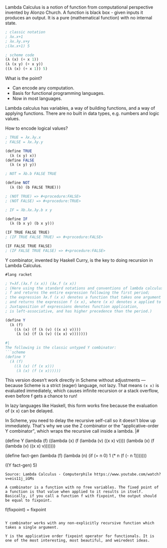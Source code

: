 Lambda Calculus is a notion of function from computational perspective invented by
Alonzo Church. A function is black box - given inputs it produces an output.
It is a pure (mathematical function) with no internal state.

```scheme
; classic notation
; λx.x+1
; λx.λy.x+y
;(λx.x+1) 5

; scheme code
(λ (x) (+ x 1))
(λ (x y) (+ x y))
((λ (x) (+ x 1)) 5)
```

What is the point?
* Can encode any computation.
* Basis for functional programming languages.
* Now in most languages.

Lambda calculus has variables, a way of building functions, and a way of
applying functions. There are no built in data types, e.g. numbers and logic values.

How to encode logical values?
```scheme
; TRUE = λx.λy.x
; FALSE = λx.λy.y

(define TRUE
  (λ (x y) x))
(define FALSE
  (λ (x y) y))

; NOT = λb.b FALSE TRUE

(define NOT
  (λ (b) (b FALSE TRUE)))

; (NOT TRUE) => #<procedure:FALSE>
; (NOT FALSE) => #<procedure:TRUE>

; IF = λb.λx.λy.b x y

(define IF
  (λ (b x y) (b x y)))

(IF TRUE FALSE TRUE)
; (IF TRUE FALSE TRUE) => #<procedure:FALSE>

(IF FALSE TRUE FALSE)
; (IF FALSE TRUE FALSE) => #<procedure:FALSE>
```

Y combinator, invented by Haskell Curry, is the key to doing recursion in Lambda Calculus.

```scheme
#lang racket

; Y=λf.(λx.f (x x)) (λx.f (x x))
; (Here using the standard notations and conventions of lambda calculus: Y is a function that takes one argument
; f and returns the entire expression following the first period;
; the expression λx.f (x x) denotes a function that takes one argument x, thought of as a function,
; and returns the expression f (x x), where (x x) denotes x applied to itself.
; Juxtaposition of expressions denotes function application,
; is left-associative, and has higher precedence than the period.)

(define Y
  (λ (f)
    ((λ (x) (f (λ (v) ((x x) v))))
     (λ (x) (f (λ (v) ((x x) v)))))))

#|
The following is the classic untyped Y combinator:
```scheme
(define Y
  (λ (f)
    ((λ (x) (f (x x)))
     (λ (x) (f (x x))))))
```
This version doesn’t work directly in Scheme without adjustments — because Scheme is a strict (eager) language, not lazy. That means `(x x)` is evaluated immediately, which causes infinite recursion or a stack overflow, even before f gets a chance to run!

In lazy languages like Haskell, this form works fine because the evaluation of (x x) can be delayed.

In Scheme, you need to delay the recursive self-call so it doesn't blow up immediately. That's why we use the Z combinator or the "applicative-order Y combinator", which wraps the recursive call inside a lambda.
|#

(define Y
  (lambda (f)
    ((lambda (x) (f (lambda (v) ((x x) v))))
     (lambda (x) (f (lambda (v) ((x x) v)))))))

(define fact-gen
  (lambda (f)
    (lambda (n)
      (if (= n 0)
          1
          (* n (f (- n 1)))))))

((Y fact-gen) 5)
```
Source: Lambda Calculus - Computerphile https://www.youtube.com/watch?v=eis11j_iGMs

A combinator is a function with no free variables. The fixed point of a function is that value when applied to it results in itself.
Basically, if you call a function f with fixpoint, the output should be equal to fixpoint.

```
f(fixpoint) = fixpoint
```

Y combinator works with any non-explicitly recursive function which takes a single argument.

Y is the applicative order fixpoint operator for functionals. It is one of the most interesting, most beautiful, and weiredest ideas.

